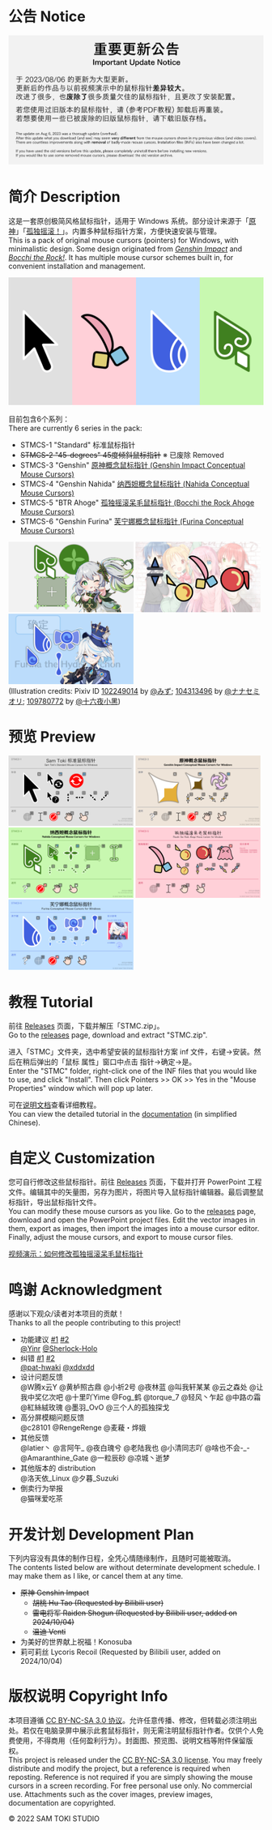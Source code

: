 # 公告 Notice

![重要更新公告 Important Update Notice](/HELP/重要更新公告%20Important%20Update%20Notice.png)

# 简介 Description

这是一套原创极简风格鼠标指针，适用于 Windows 系统。部分设计来源于「[原神](https://zh.moegirl.org.cn/原神)」「[孤独摇滚！](https://zh.moegirl.org.cn/孤独摇滚！)」。内置多种鼠标指针方案，方便快速安装与管理。<br>
This is a pack of original mouse cursors (pointers) for Windows, with minimalistic design. Some design originated from [*Genshin Impact*](https://genshin-impact.fandom.com/wiki/Genshin_Impact) and [*Bocchi the Rock!*](https://bocchi-the-rock.fandom.com/wiki/Bocchi_the_Rock!_(anime)). It has multiple mouse cursor schemes built in, for convenient installation and management.

![封面 Cover](/PREVIEW/封面%20Cover.png)

目前包含6个系列：<br>
There are currently 6 series in the pack:

- STMCS-1 "Standard" 标准鼠标指针<br>
- ~~STMCS-2 "45-degrees" 45度倾斜鼠标指针~~ ※ 已废除 Removed<br>
- STMCS-3 "Genshin" [原神概念鼠标指针 (Genshin Impact Conceptual Mouse Cursors)](https://bilibili.com/video/BV1WW4y1x7ZY)<br>
- STMCS-4 "Genshin Nahida" [纳西妲概念鼠标指针 (Nahida Conceptual Mouse Cursors)](https://bilibili.com/video/BV1Rt4y1K7Z8)<br>
- STMCS-5 "BTR Ahoge" [孤独摇滚呆毛鼠标指针 (Bocchi the Rock Ahoge Mouse Cursors)](https://bilibili.com/video/BV1ke4y1F7ge)<br>
- STMCS-6 "Genshin Furina" [芙宁娜概念鼠标指针 (Furina Conceptual Mouse Cursors)](https://bilibili.com/video/BV1im4y1H7Xg)

<img src="/PREVIEW/STMCS-4%20封面%20Cover.jpg" alt="STMCS-4 封面 Cover" width="49%" /> <img src="/PREVIEW/STMCS-5%20封面%20Cover.jpg" alt="STMCS-5 封面 Cover" width="49%" /> <img src="/PREVIEW/STMCS-6%20封面%20Cover.jpg" alt="STMCS-6 封面 Cover" width="49%" /><br>
(Illustration credits: Pixiv ID [102249014](https://pixiv.net/en/artworks/102249014) by [@みず](https://pixiv.net/en/users/52273132); [104313496](https://pixiv.net/en/artworks/104313496) by [@ナナセミオリ](https://pixiv.net/en/users/739284); [109780772](https://pixiv.net/en/artworks/109780772) by [@十六夜小黑](https://pixiv.net/en/users/11976613))

# 预览 Preview

<img src="/PREVIEW/STMCS-1%20预览%20Preview.png" alt="STMCS-1 预览 Preview" width="49%" /> <img src="/PREVIEW/STMCS-3%20预览%20Preview.png" alt="STMCS-3 预览 Preview" width="49%" /> <img src="/PREVIEW/STMCS-4%20预览%20Preview.png" alt="STMCS-4 预览 Preview" width="49%" /> <img src="/PREVIEW/STMCS-5%20预览%20Preview.png" alt="STMCS-5 预览 Preview" width="49%" /> <img src="/PREVIEW/STMCS-6%20预览%20Preview.png" alt="STMCS-6 预览 Preview" width="49%" />

# 教程 Tutorial

前往 [Releases](https://github.com/SamToki/Sam-Toki-Mouse-Cursors/releases/latest) 页面，下载并解压「STMC.zip」。<br>
Go to the [releases](https://github.com/SamToki/Sam-Toki-Mouse-Cursors/releases/latest) page, download and extract "STMC.zip".

进入「STMC」文件夹，选中希望安装的鼠标指针方案 inf 文件，右键→安装。然后在稍后弹出的「鼠标 属性」窗口中点击 指针→确定→是。<br>
Enter the "STMC" folder, right-click one of the INF files that you would like to use, and click "Install". Then click Pointers >> OK >> Yes in the "Mouse Properties" window which will pop up later.

可在[说明文档](/HELP/Sam%20Toki%20的鼠标指针说明文档.pdf)查看详细教程。<br>
You can view the detailed tutorial in the [documentation](/HELP/Sam%20Toki%20的鼠标指针说明文档.pdf) (in simplified Chinese).

# 自定义 Customization

您可自行修改这些鼠标指针。前往 [Releases](https://github.com/SamToki/Sam-Toki-Mouse-Cursors/releases/latest) 页面，下载并打开 PowerPoint 工程文件。编辑其中的矢量图，另存为图片，将图片导入鼠标指针编辑器。最后调整鼠标指针，导出鼠标指针文件。<br>
You can modify these mouse cursors as you like. Go to the [releases](https://github.com/SamToki/Sam-Toki-Mouse-Cursors/releases/latest) page, download and open the PowerPoint project files. Edit the vector images in them, export as images, then import the images into a mouse cursor editor. Finally, adjust the mouse cursors, and export to mouse cursor files.

[视频演示：如何修改孤独摇滚呆毛鼠标指针](https://bilibili.com/video/BV1BD4y137dh)

# 鸣谢 Acknowledgment

感谢以下观众/读者对本项目的贡献！<br>
Thanks to all the people contributing to this project!

- 功能建议 [#1](https://github.com/SamToki/Sam-Toki-Mouse-Cursors/issues/1) [#2](https://github.com/SamToki/Sam-Toki-Mouse-Cursors/issues/3)<br>
[@Yinr](https://github.com/Yinr) [@Sherlock-Holo](https://github.com/Sherlock-Holo)
- 纠错 [#1](https://github.com/SamToki/Sam-Toki-Mouse-Cursors/issues/4) [#2](https://github.com/SamToki/Sam-Toki-Mouse-Cursors/pull/6)<br>
[@pat-hwaki](https://github.com/pat-hwaki) [@xddxdd](https://github.com/xddxdd)
- 设计问题反馈<br>
@W腾x云Y @黄栌照古鼎 @小祈2号 @夜林蓝 @叫我轩某某 @云之森处 @让我中奖亿次吧 @十里吖Yime @Fog_鹤 @torque_7 @轻风丶乍起 @中路の霜 @紅絲絨玫瑰 @墨羽_OvO @三个人的孤独探戈
- 高分屏模糊问题反馈<br>
@c28101 @RengeRenge @麦薐・烨娥
- 其他反馈<br>
@latier丶 @言阿午_ @夜白瑰兮 @老陆我也 @小清同志吖 @啥也不会-_- @Amaranthine_Gate @一粒辰砂 @凉城丶逝梦
- 其他版本的 distribution<br>
@洛天依_Linux @夕暮_Suzuki
- 倒卖行为举报<br>
@猫咪爱吃茶

# 开发计划 Development Plan

下列内容没有具体的制作日程，全凭心情随缘制作，且随时可能被取消。<br>
The contents listed below are without determinate development schedule. I may make them as I like, or cancel them at any time.

- ~~原神 Genshin Impact~~
	- ~~胡桃 Hu Tao (Requested by Bilibili user)~~
	- ~~雷电将军 Raiden Shogun (Requested by Bilibili user, added on 2024/10/04)~~
	- ~~温迪 Venti~~
- 为美好的世界献上祝福！Konosuba
- 莉可莉丝 Lycoris Recoil (Requested by Bilibili user, added on 2024/10/04)

# 版权说明 Copyright Info

本项目遵循 [CC BY-NC-SA 3.0 协议](https://creativecommons.org/licenses/by-nc-sa/3.0)。允许任意传播、修改，但转载必须注明出处。若仅在电脑录屏中展示此套鼠标指针，则无需注明鼠标指针作者。仅供个人免费使用，不得商用（任何盈利行为）。封面图、预览图、说明文档等附件保留版权。<br>
This project is released under the [CC BY-NC-SA 3.0 license](https://creativecommons.org/licenses/by-nc-sa/3.0). You may freely distribute and modify the project, but a reference is required when reposting. Reference is not required if you are simply showing the mouse cursors in a screen recording. For free personal use only. No commercial use. Attachments such as the cover images, preview images, documentation are copyrighted.

© 2022 SAM TOKI STUDIO
